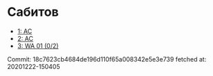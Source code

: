 # Сабитов
- [1: AC](1.md)
- [2: AC](2.md)
- [3: WA 01 (0/2)](3.md)

Commit: 18c7623cb4684de196d110f65a008342e5e3e739
 fetched at: 20201222-150405
